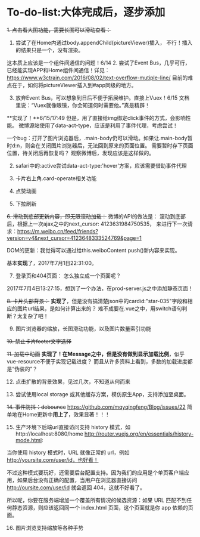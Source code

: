 # To-do-list:大体完成后，逐步添加

~~1. 点击看大图功能，需要长图可以滑动查看：~~
  1. 尝试了在Home内通过body.appendChild(pictureViewer)插入，
  不行！插入的结果只是一个<picture-viewer></picture-viewer>，没有渲染。

  这本质上应该是一个组件间通信的问题！6/14
  2. 尝试了Event Bus，几乎可行，已经能实现APP和Home组件间通信！详见：https://www.w3ctrain.com/2016/08/02/text-overflow-mutiple-line/
  目前的难点在于，如何将pictureViewer插入到#app同级的地方。

  3. 放弃Event Bus，可以想象到日后不便于拓展维护。直接上Vuex！6/15
  文档里说：“Vuex就像眼镜，你会知道何时需要他。”真是精辟！

  **实现了！**6/15/17:49
  但是，用了直接给img绑定click事件的方式，会影响性能。
  微博源站使用了data-act-type，应该是利用了事件代理，考虑尝试！

  一个bug：打开了图片浏览器后，.main-body仍可以滑动。如果让.main-body暂时d:n，则会在关闭图片浏览器后，无法回到原来的页面位置。
  需要暂时存下页面位置，待关闭后再恢复吗？
  观察微博后，发现应该是这样做的。

2. safari中的:active尝试data-act-type:'hover'方案，应该需要借助事件代理

3. 卡片右上角.card-operate相关功能

4. 点赞动画

5. 下拉刷新

~~6. 滑动到底部更新内容，即无限滚动加载：~~
微博的API的做法是：
滚动到底部后，根据上一次ajax之中的next_cursor: 4123631984750535，
来进行下一次请求：https://m.weibo.cn/feed/friends?version=v4&next_cursor=4123648333524769&page=1

DOM的更新：我觉得可以通过给this.weiboContent
push()新内容来实现。

基本**实现**了，2017年7月1日22:31:00。

7. 登录页和404页面：
怎么独立成一个页面呢？

2017年7月4日13:27:15，想到了一个办法，在prod-server.js之中添加静态页面！

~~8. 卡片头部背景：~~
**实现了**，但是没有搞清楚json中的cardid:"star-035"字段和相应的图片url结果，是如何计算出来的？
难不成要在.vue之中，用switch语句判断？太复杂了吧！

9. 图片浏览器的缩放，长图滑动功能，以及图片数量索引功能

~~10. 禁止卡片footer文字选择~~

~~11. 加载中动画~~
**实现了！**在Message之中，但是没有做到**显示加载比例**，似乎vue-resource不便于实现记载进度？
而且从许多资料上看到，多数的加载进度都是“伪装的”？

12. 点击扩散的背景效果，见过几次，不知道从何而来

13. 尝试使用local storage 或其他缓存方案，模仿原生App，支持添加至桌面。

~~14. 事件防抖：debounce~~
https://github.com/mqyqingfeng/Blog/issues/22
简单地在Home更新中**用上了**，效果显著！！！

15. 生产环境下后端url直接访问支持 history 模式，如http://localhost:8080/home
http://router.vuejs.org/en/essentials/history-mode.html:

当你使用 history 模式时，URL 就像正常的 url，例如 http://yoursite.com/user/id，也好看！

不过这种模式要玩好，还需要后台配置支持。因为我们的应用是个单页客户端应用，如果后台没有正确的配置，当用户在浏览器直接访问 http://oursite.com/user/id 就会返回 404，这就不好看了。

所以呢，你要在服务端增加一个覆盖所有情况的候选资源：如果 URL 匹配不到任何静态资源，则应该返回同一个 index.html 页面，这个页面就是你 app 依赖的页面。

16. 图片浏览支持缩放等各种手势
